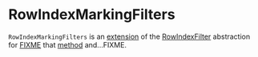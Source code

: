# RowIndexMarkingFilters

`RowIndexMarkingFilters` is an [extension](#contract) of the [RowIndexFilter](RowIndexFilter.md) abstraction for [FIXME](#implementations) that [method](#method) and...FIXME.
